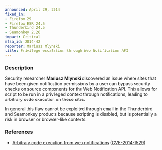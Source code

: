 ```yaml
---
announced: April 29, 2014
fixed_in:
- Firefox 29
- Firefox ESR 24.5
- Thunderbird 24.5
- Seamonkey 2.26
impact: Critical
mfsa_id: 2014-42
reporter: Mariusz Mlynski
title: Privilege escalation through Web Notification API
---
```


<h3>Description</h3>

<p>Security researcher <strong>Mariusz Mlynski</strong> discovered an issue
where sites that have been given notification permissions by a user can bypass
security checks on source components for the Web Notification API. This allows
for script to be run in a privileged context through notifications, leading to
arbitrary code execution on these sites.
</p>

<p class="note">In general this flaw cannot be exploited through email in the
Thunderbird and Seamonkey products because scripting is disabled, but is
potentially a risk in browser or browser-like contexts.</p>

<h3>References</h3>

<ul>
  <li><a href="https://bugzilla.mozilla.org/show_bug.cgi?id=987003">
       Arbitrary code execution from web notifications</a> (<a href="http://cve.mitre.org/cgi-bin/cvename.cgi?name=CVE-2014-1529" class="ex-ref">CVE-2014-1529</a>)</li>
</ul>



